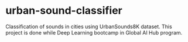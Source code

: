 # urban-sound-classifier
Classification of sounds in cities using UrbanSounds8K dataset. This project is done while Deep Learning bootcamp in Global AI Hub program.

